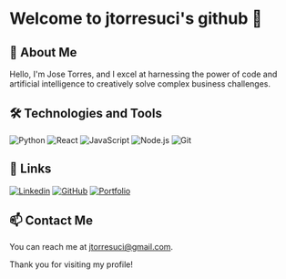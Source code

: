 # Welcome to jtorresuci's github 👋

<!--- Add an introduction about yourself -->

## 🚀 About Me

Hello, I'm Jose Torres, and I excel at harnessing the power of code and artificial intelligence to creatively solve complex business challenges.

## 🛠️ Technologies and Tools

![Python](https://img.shields.io/badge/Python-Tool-blue)
![React](https://img.shields.io/badge/React-Tool-blue)
![JavaScript](https://img.shields.io/badge/JavaScript-Tool-blue)
![Node.js](https://img.shields.io/badge/Node.js-Tool-blue)
![Git](https://img.shields.io/badge/Git-Tool-blue)

<!--- List the technologies and tools you are familiar with -->



<!--- Add your Github stats -->

## 🔗 Links

[![Linkedin](https://img.shields.io/badge/LinkedIn-Profile-blue)](https://www.linkedin.com/in/jtorresuci)
[![GitHub](https://img.shields.io/badge/GitHub-Profile-blue)](https://github.com/jtorresuci)
[![Portfolio](https://img.shields.io/badge/Portfolio-Link-green?style=plastic&logo=protodotio&logoColor=white)](https://www.jtorresuci.com)






<!--- Add your social media and professional profiles -->

## 📫 Contact Me

You can reach me at jtorresuci@gmail.com.

<!--- Add your contact information -->

Thank you for visiting my profile!
